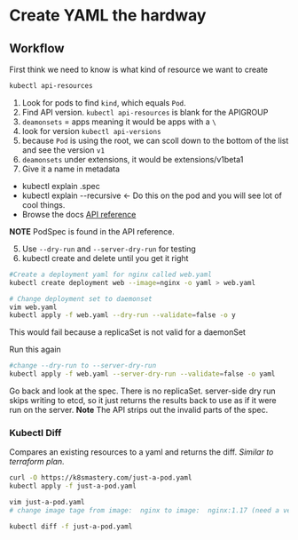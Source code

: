 # Create YAML the hardway

## Workflow

First think we need to know is what kind of resource we want to create

```bash
kubectl api-resources
```

1. Look for pods to find `kind`, which equals `Pod`.
2. Find API version. `kubectl api-resources` is blank for the APIGROUP
  1.  `deamonsets` = apps meaning it would be apps with a `\`
3. look for version `kubectl api-versions`
  1. because `Pod` is using the root, we can scoll down to the bottom of the list and see the version `v1`
  2. `deamonsets` under extensions, it would be extensions/v1beta1
4. Give it a name in metadata

- kubectl explain <kind>.spec
- kubectl explain <kind> --recursive  <- Do this on the pod and you will see lot of cool things.
- Browse the docs [API reference](https://kubernetes.io/docs/reference/)

**NOTE** PodSpec is found in the API reference. 

5. Use `--dry-run` and `--server-dry-run` for testing
6. kubectl create and delete until you get it right

```bash
#Create a deployment yaml for nginx called web.yaml
kubectl create deployment web --image=nginx -o yaml > web.yaml

# Change deployment set to daemonset
vim web.yaml 
kubectl apply -f web.yaml --dry-run --validate=false -o y
```

This would fail because a replicaSet is not valid for a daemonSet

Run this again
```bash
#change --dry-run to --server-dry-run
kubectl apply -f web.yaml --server-dry-run --validate=false -o yaml
```

Go back and look at the spec.  There is no replicaSet.
server-side dry run skips writing to etcd, so it just returns the results back to use as if it were run on the server.
**Note** The API strips out the invalid parts of the spec.

### Kubectl Diff

Compares an existing resources to a yaml and returns the diff.
*Similar to terraform plan.*

```bash
curl -O https://k8smastery.com/just-a-pod.yaml
kubectl apply -f just-a-pod.yaml

vim just-a-pod.yaml
# change image tage from image:  nginx to image:  nginx:1.17 (need a version)

kubectl diff -f just-a-pod.yaml
```
